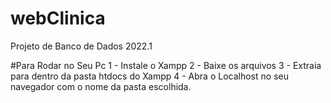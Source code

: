 # webClinica
 Projeto de Banco de Dados 2022.1

#Para Rodar no Seu Pc
1 - Instale o Xampp
2 - Baixe os arquivos
3 - Extraia para dentro da pasta htdocs do Xampp
4 - Abra o Localhost no seu navegador com o nome da pasta escolhida.
